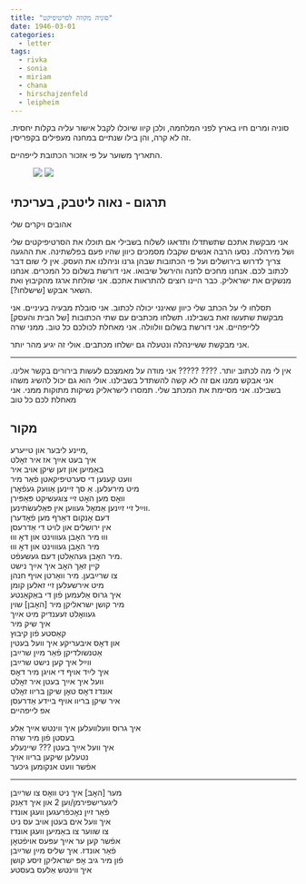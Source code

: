 ```yaml
---
title: "סוניה מקווה לסרטיפיקט"
date: 1946-03-01
categories:
  - letter
tags:
  - rivka
  - sonia
  - miriam
  - chana
  - hirschajzenfeld
  - leipheim
---
```


סוניה ומרים חיו בארץ לפני המלחמה, ולכן קיוו שיוכלו לקבל אישור עליה בקלות יחסית.
זה לא קרה, והן בילו שנתיים במחנה מעפילים בקפריסין.

התאריך משוער על פי אזכור הכתובת לייפהיים.

<figure class="half">
    <a  href="/pupko-papers/assets/images/1946-03-01-sonia-leipheim-1.jpg">
    <img src="/pupko-papers/assets/images/1946-03-01-sonia-leipheim-1.jpg"></a>
    <a  href="/pupko-papers/assets/images/1946-03-01-sonia-leipheim-2.jpg">
    <img src="/pupko-papers/assets/images/1946-03-01-sonia-leipheim-2.jpg"></a>
</figure>

## תרגום - נאוה ליטבק, בעריכתי

אהובים ויקרים שלי

אני מבקשת אתכם שתשתדלו ותדאגו לשלוח בשבילי אם תוכלו את הסרטיפיקטים
שלי ושל מירהלה. נסעו הרבה אנשים שקבלו מסמכים כיוון שהיו פעם בפלשתינה.
את ההגעה צריך לדרוש בירושלים ועל פי הכתובות שבהן גרנו וניהלנו את העסק.
אין לי שום דבר לכתוב לכם.
אנחנו מחכים לחנה והירשל שיבואו.
אני דורשת בשלום כל המכרים. אנחנו מנשקים את ישראליק. כבר היינו רוצים להתראות אתכם.
אני שולחת ארגז מהקיבוץ ואת השאר אבקש [שישלחו?].

תסלחו לי על הכתב שלי כיוון שאינני יכולה לכתוב. אני סובלת מבעיה בעיניים.
אני מבקשת שתעשו זאת בשבילנו. תשלחו מכתבים עם שתי הכתובות [של הבית והעסק] ללייפהיים.
אני דורשת בשלום וולוולה. אני מאחלת לכולכם כל טוב.
ממני שרה

אני מבקשת ששיינהלה ונטעלה גם ישלחו מכתבים. אולי זה יגיע מהר יותר.

---

אין לי מה לכתוב יותר.
???? ????? אני מודה על מאמצכם לעשות בירורים בקשר אלינו. אני אבקש ממנו אם זה לא קשה
להשתדל בשבילנו. אולי הוא גם יכול להשיג משהו בשבילנו. אני מסיימת את המכתב שלי.
תמסרו לישראליק נשיקות מתוקות ממני. אני מאחלת לכם כל טוב

## מקור

מיינע ליבער און טייערע,  
איך בעט אײַך אז איר זאׇלט  
באַמיִען און זען שיקן אויב איר  
וועט קענען די סערטיפיקאטן פֿאַר מיר  
מיט מירעלען. אַ סך זיינען אַוועק געפֿאׇרן  
וואׇס מען האׇט זיי צוגעשיקט פּאַפּירן  
ווײַל זיי זײַנען אַמאׇל געווען אין פּאַלעשׂתינען.  
דעם אׇנקום דאַרף מען פֿאׇדערן  
אין ירושלים און לויט די אַדרעסן  
וווּ מיר האׇבן געוווינט און דאׇ וווּ  
מיר האׇבן געוווינט און דאׇ וווּ  
מיר האׇבן געהאַלטן דעם געשעפֿט.  
קיין זאַך האׇב איך אײַך נישט  
צו שרײַבען. מיר וואַרטן אויף חנהן  
מיט אירשעלען זיי זאלען קומן  
איך גרוס אַלעמען פֿון די באַקאַנטע  
מיר קושן ישראליקן מיר [האׇבן] שוין  
געוואׇלט זעענדיק מיט אײַך  
איך שיק מיר  
קאַסטע פֿון קיבוץ  
און דאׇס איבעריקע איך וועל בעטין  
אַטנשולדיקן פֿאַר מײַן שרײַבן  
ווײַל איך קען נישט שרײַבן  
איך לײַד אויף די אויגן מיר דאׇס  
וועל איך אײַך בעטן איר זאׇלט  
אונדז דאׇס טאׇן שיקן בריוו זאׇלט  
איר שיקן בריוו אויף ביידע אַדרעסן  
אפ לייפהיים  
  
איך גרוס וועלוועלען איך ווינטש אײַך אַלע  
בעסטן פֿון מיר שרה  
איך וועל אײַך בעטן ??? שיינעלע  
נטעלען שיקען בריוו אויך  
אפֿשר וועט אנקומען גיכער  

---

מער [האׇב] איך ניט וואׇס צו שרײַבן  
ליגערישפירמן/וען 2 און איך דאַנק  
פֿאַר זײַן נאׇכפֿרעגען וועגן אונדז  
איך וועל אים בעטן אויב עס ניט  
צו שווער צו באַמיען וועגן אונדז  
אפֿשר קען ער אײַך עפּעס אויפֿטאׇן  
פֿאַר אונדז. איך שליס מײַן שרײַבן  
פֿון מיר גיב אׇפּ ישראליקן זיסע קושן  
איך ווינטש אַלעס בעסטע  
